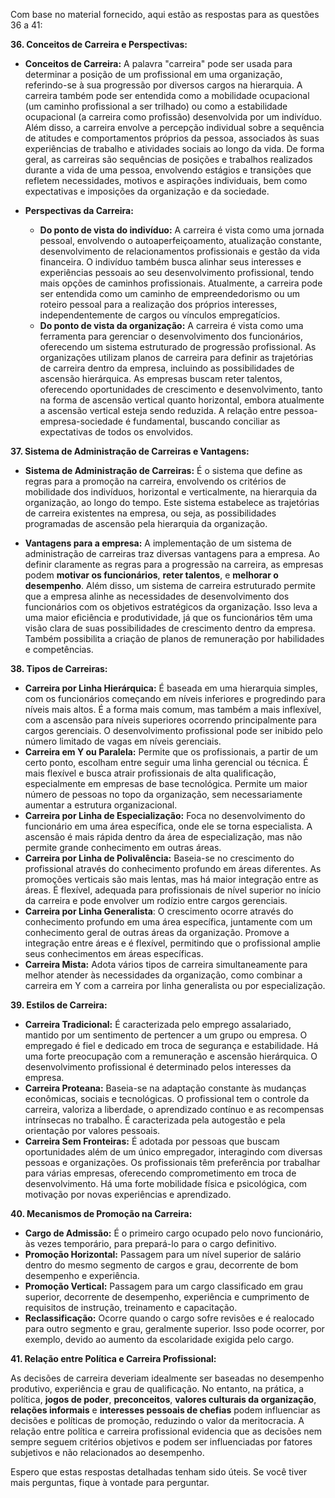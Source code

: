 Com base no material fornecido, aqui estão as respostas para as questões 36 a 41:

**36. Conceitos de Carreira e Perspectivas:**

- **Conceitos de Carreira:** A palavra "carreira" pode ser usada para determinar a posição de um profissional em uma organização, referindo-se à sua progressão por diversos cargos na hierarquia. A carreira também pode ser entendida como a mobilidade ocupacional (um caminho profissional a ser trilhado) ou como a estabilidade ocupacional (a carreira como profissão) desenvolvida por um indivíduo. Além disso, a carreira envolve a percepção individual sobre a sequência de atitudes e comportamentos próprios da pessoa, associados às suas experiências de trabalho e atividades sociais ao longo da vida. De forma geral, as carreiras são sequências de posições e trabalhos realizados durante a vida de uma pessoa, envolvendo estágios e transições que refletem necessidades, motivos e aspirações individuais, bem como expectativas e imposições da organização e da sociedade.
- **Perspectivas da Carreira:**
    
    - **Do ponto de vista do indivíduo:** A carreira é vista como uma jornada pessoal, envolvendo o autoaperfeiçoamento, atualização constante, desenvolvimento de relacionamentos profissionais e gestão da vida financeira. O indivíduo também busca alinhar seus interesses e experiências pessoais ao seu desenvolvimento profissional, tendo mais opções de caminhos profissionais. Atualmente, a carreira pode ser entendida como um caminho de empreendedorismo ou um roteiro pessoal para a realização dos próprios interesses, independentemente de cargos ou vínculos empregatícios.
    - **Do ponto de vista da organização:** A carreira é vista como uma ferramenta para gerenciar o desenvolvimento dos funcionários, oferecendo um sistema estruturado de progressão profissional. As organizações utilizam planos de carreira para definir as trajetórias de carreira dentro da empresa, incluindo as possibilidades de ascensão hierárquica. As empresas buscam reter talentos, oferecendo oportunidades de crescimento e desenvolvimento, tanto na forma de ascensão vertical quanto horizontal, embora atualmente a ascensão vertical esteja sendo reduzida. A relação entre pessoa-empresa-sociedade é fundamental, buscando conciliar as expectativas de todos os envolvidos.

**37. Sistema de Administração de Carreiras e Vantagens:**

- **Sistema de Administração de Carreiras:** É o sistema que define as regras para a promoção na carreira, envolvendo os critérios de mobilidade dos indivíduos, horizontal e verticalmente, na hierarquia da organização, ao longo do tempo. Este sistema estabelece as trajetórias de carreira existentes na empresa, ou seja, as possibilidades programadas de ascensão pela hierarquia da organização.
    
- **Vantagens para a empresa:** A implementação de um sistema de administração de carreiras traz diversas vantagens para a empresa. Ao definir claramente as regras para a progressão na carreira, as empresas podem **motivar os funcionários**, **reter talentos**, e **melhorar o desempenho**. Além disso, um sistema de carreira estruturado permite que a empresa alinhe as necessidades de desenvolvimento dos funcionários com os objetivos estratégicos da organização. Isso leva a uma maior eficiência e produtividade, já que os funcionários têm uma visão clara de suas possibilidades de crescimento dentro da empresa. Também possibilita a criação de planos de remuneração por habilidades e competências.
    

**38. Tipos de Carreiras:**

- **Carreira por Linha Hierárquica:** É baseada em uma hierarquia simples, com os funcionários começando em níveis inferiores e progredindo para níveis mais altos. É a forma mais comum, mas também a mais inflexível, com a ascensão para níveis superiores ocorrendo principalmente para cargos gerenciais. O desenvolvimento profissional pode ser inibido pelo número limitado de vagas em níveis gerenciais.
- **Carreira em Y ou Paralela:** Permite que os profissionais, a partir de um certo ponto, escolham entre seguir uma linha gerencial ou técnica. É mais flexível e busca atrair profissionais de alta qualificação, especialmente em empresas de base tecnológica. Permite um maior número de pessoas no topo da organização, sem necessariamente aumentar a estrutura organizacional.
- **Carreira por Linha de Especialização:** Foca no desenvolvimento do funcionário em uma área específica, onde ele se torna especialista. A ascensão é mais rápida dentro da área de especialização, mas não permite grande conhecimento em outras áreas.
- **Carreira por Linha de Polivalência:** Baseia-se no crescimento do profissional através do conhecimento profundo em áreas diferentes. As promoções verticais são mais lentas, mas há maior integração entre as áreas. É flexível, adequada para profissionais de nível superior no início da carreira e pode envolver um rodízio entre cargos gerenciais.
- **Carreira por Linha Generalista**: O crescimento ocorre através do conhecimento profundo em uma área específica, juntamente com um conhecimento geral de outras áreas da organização. Promove a integração entre áreas e é flexível, permitindo que o profissional amplie seus conhecimentos em áreas específicas.
- **Carreira Mista:** Adota vários tipos de carreira simultaneamente para melhor atender às necessidades da organização, como combinar a carreira em Y com a carreira por linha generalista ou por especialização.

**39. Estilos de Carreira:**

- **Carreira Tradicional:** É caracterizada pelo emprego assalariado, mantido por um sentimento de pertencer a um grupo ou empresa. O empregado é fiel e dedicado em troca de segurança e estabilidade. Há uma forte preocupação com a remuneração e ascensão hierárquica. O desenvolvimento profissional é determinado pelos interesses da empresa.
- **Carreira Proteana:** Baseia-se na adaptação constante às mudanças econômicas, sociais e tecnológicas. O profissional tem o controle da carreira, valoriza a liberdade, o aprendizado contínuo e as recompensas intrínsecas no trabalho. É caracterizada pela autogestão e pela orientação por valores pessoais.
- **Carreira Sem Fronteiras:** É adotada por pessoas que buscam oportunidades além de um único empregador, interagindo com diversas pessoas e organizações. Os profissionais têm preferência por trabalhar para várias empresas, oferecendo comprometimento em troca de desenvolvimento. Há uma forte mobilidade física e psicológica, com motivação por novas experiências e aprendizado.

**40. Mecanismos de Promoção na Carreira:**

- **Cargo de Admissão:** É o primeiro cargo ocupado pelo novo funcionário, às vezes temporário, para prepará-lo para o cargo definitivo.
- **Promoção Horizontal:** Passagem para um nível superior de salário dentro do mesmo segmento de cargos e grau, decorrente de bom desempenho e experiência.
- **Promoção Vertical:** Passagem para um cargo classificado em grau superior, decorrente de desempenho, experiência e cumprimento de requisitos de instrução, treinamento e capacitação.
- **Reclassificação:** Ocorre quando o cargo sofre revisões e é realocado para outro segmento e grau, geralmente superior. Isso pode ocorrer, por exemplo, devido ao aumento da escolaridade exigida pelo cargo.

**41. Relação entre Política e Carreira Profissional:**

As decisões de carreira deveriam idealmente ser baseadas no desempenho produtivo, experiência e grau de qualificação. No entanto, na prática, a política, **jogos de poder**, **preconceitos**, **valores culturais da organização**, **relações informais** e **interesses pessoais de chefias** podem influenciar as decisões e políticas de promoção, reduzindo o valor da meritocracia. A relação entre política e carreira profissional evidencia que as decisões nem sempre seguem critérios objetivos e podem ser influenciadas por fatores subjetivos e não relacionados ao desempenho.

Espero que estas respostas detalhadas tenham sido úteis. Se você tiver mais perguntas, fique à vontade para perguntar.